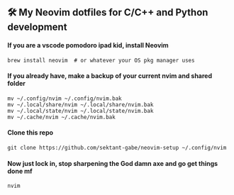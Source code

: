 
## 🛠️ My Neovim dotfiles for C/C++ and Python development

#### If you are a vscode pomodoro ipad kid, install Neovim

```shell
brew install neovim  # or whatever your OS pkg manager uses
```

#### If you already have, make a backup of your current nvim and shared folder

```shell
mv ~/.config/nvim ~/.config/nvim.bak
mv ~/.local/share/nvim ~/.local/share/nvim.bak
mv ~/.local/state/nvim ~/.local/state/nvim.bak
mv ~/.cache/nvim ~/.cache/nvim.bak
```

#### Clone this repo

```shell
git clone https://github.com/sektant-gabe/neovim-setup ~/.config/nvim
```

#### Now just lock in, stop sharpening the God damn axe and go get things done mf

```shell
nvim
```
